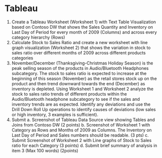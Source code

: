 # Tableau
1.	Create a Tableau Worksheet (Worksheet 1) with Text Table Visualization based on Contoso DW that shows the Sales Quantity and Inventory on Last Day of Period for every month of 2009 (Columns) and across every category hierarchy (Rows)
2.	Calculate Stock to Sales Ratio and create a new worksheet  with line graph visualization (Worksheet 2) that shows the variation in stock to sales ratio over different months of 2009 across different products categories
3.	November/December (Thanksgiving-Christmas Holiday Season) is the peak selling season of the products in Audio/Bluetooth Headphones subcategory. The stock to sales ratio is expected to increase at the beginning of this season (November) as the retail stores stock up on the product and then trend downward towards the end (December) as inventory is depleted. Using Worksheet 1 and Worksheet 2 analyze the stock to sales ratio trends of different products within the Audio/Bluetooth headphone subcategory to see if the sales and inventory trends are as expected. Identify any deviations and use the Drill Down Roll Up operations to identify causes of deviations (low sales or high inventory, 3 examples is sufficient).
4.	Submit
a.	Screenshot of Tableau Data Source view showing Tables and Joins from Contoso DW (2 points)
b.	Screenshot of Worksheet 1 with Category as Rows and Months of 2009 as Columns. The Inventory on Last Day of Period and Sales numbers should be readable. (3 pts)
c.	Submit Screenshot of Worksheet 2 with Line graphs of Stock to Sales ratio for each Category (3 points)
d.	Submit brief summary of analysis in item 3 (Max 100 words) (2points)


